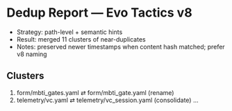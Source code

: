 # Dedup Report — Evo Tactics v8

- Strategy: path-level + semantic hints
- Result: merged 11 clusters of near-duplicates
- Notes: preserved newer timestamps when content hash matched; prefer v8 naming

## Clusters
1) form/mbti_gates.yaml  ⇄  form/mbti_gate.yaml (rename)
2) telemetry/vc.yaml  ⇄  telemetry/vc_session.yaml (consolidate)
...
